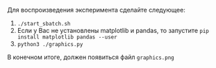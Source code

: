 Для воспроизведения эксперимента сделайте следующее:
1. `./start_sbatch.sh`
2. Если у Вас не установлены matplotlib и pandas, 
   то запустите `pip install matplotlib pandas --user`
3. `python3 ./graphics.py`

В конечном итоге, должен появиться файл `graphics.png`
